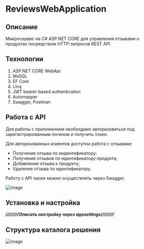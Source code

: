 # ReviewsWebApplication
## Описание
Микросервис на C# ASP.NET CORE для управления отзывами о продуктах посредством HTTP-запросов REST API.</br>

## Технологии
1. ASP.NET CORE WebApi
2. MsSQL
3. EF Core
4. Linq
5. JWT bearer-based authentication
6. Automapper
7. Swagger, Postman

## Работа с API
Для работы с приложением необходимо авторизоваться под зарегистрированным логином и получить токен.

Для авторизованных клиентов доступна работа с отзывами:
- Получение отзыва по индентификатору; 
- Получение отзывов по идентификатору продукта;
- Добавление отзыва к продукту;
- Удаление отзыва по идентификатору.

Работу с API также можно осуществлять через Swagger.

![image](https://github.com/user-attachments/assets/be5ba423-6a07-445b-97ab-babd2239c7d5)


## Установка и настройка

***////////Описать настройку через appsettings////////***

## Структура каталога решения
![image](https://github.com/user-attachments/assets/f3bb4763-16c2-481d-b2ff-f43d37974704)



